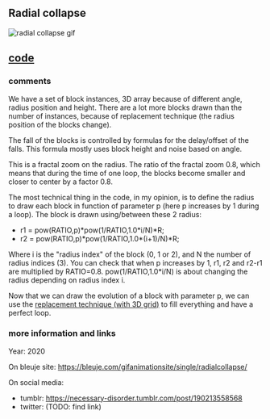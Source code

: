 ## Radial collapse

![radial collapse gif](https://bleuje.com/gifset/2020/2020_4_radialcollapse.gif)

## [code](https://github.com/Bleuje/processing-animations-code/blob/main/code/radialcollapse/radialcollapse.pde)

### comments

We have a set of block instances, 3D array because of different angle, radius position and height. There are a lot more blocks drawn than the number of instances, because of replacement technique (the radius position of the blocks change).

The fall of the blocks is controlled by formulas for the delay/offset of the falls. This formula mostly uses block height and noise based on angle.

This is a fractal zoom on the radius. The ratio of the fractal zoom 0.8, which means that during the time of one loop, the blocks become smaller and closer to center by a factor 0.8.

The most technical thing in the code, in my opinion, is to define the radius to draw each block in function of parameter p (here p increases by 1 during a loop). The block is drawn using/between these 2 radius:

- r1 = pow(RATIO,p)\*pow(1/RATIO,1.0\*i/N)*R;
- r2 = pow(RATIO,p)\*pow(1/RATIO,1.0\*(i+1)/N)*R;

Where i is the "radius index" of the block (0, 1 or 2), and N the number of radius indices (3). You can check that when p increases by 1, r1, r2 and r2-r1 are multiplied by RATIO=0.8. pow(1/RATIO,1.0*i/N) is about changing the radius depending on radius index i.

Now that we can draw the evolution of a block with parameter p, we can use the [replacement technique (with 3D grid)](https://bleuje.com/tutorial5/) to fill everything and have a perfect loop.

### more information and links

Year: 2020

On bleuje site: https://bleuje.com/gifanimationsite/single/radialcollapse/

On social media:
 - tumblr: https://necessary-disorder.tumblr.com/post/190213558568
 - twitter: (TODO: find link)
